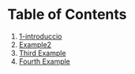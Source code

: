 # Table of Contents
1. [1-introduccio](1-introduccio.md)
2. [Example2](#example2)
3. [Third Example](#third-example)
4. [Fourth Example](#fourth-examplehttpwwwfourthexamplecom)
